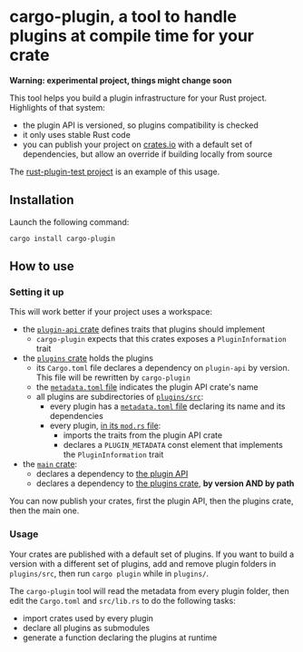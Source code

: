 # cargo-plugin, a tool to handle plugins at compile time for your crate

**Warning: experimental project, things might change soon**

This tool helps you build a plugin infrastructure for your Rust project.
Highlights of that system:

- the plugin API is versioned, so plugins compatibility is checked
- it only uses stable Rust code
- you can publish your project on [crates.io](http://crates.io) with a default set of dependencies, but allow an override if building locally from source

The [rust-plugin-test project](https://github.com/Geal/rust-plugin-test) is an example of this usage.

## Installation

Launch the following command:

```
cargo install cargo-plugin
```

## How to use

### Setting it up

This will work better if your project uses a workspace:

- the [`plugin-api` crate](https://github.com/Geal/rust-plugin-test/tree/master/plugin-api) defines traits that plugins should implement
  - `cargo-plugin` expects that this crates exposes a `PluginInformation` trait
- the [`plugins` crate](https://github.com/Geal/rust-plugin-test/tree/master/plugins) holds the plugins
  - its `Cargo.toml` file declares a dependency on `plugin-api` by version. This file will be rewritten by `cargo-plugin`
  - the [`metadata.toml` file](https://github.com/Geal/rust-plugin-test/blob/master/plugins/metadata.toml) indicates the plugin API crate's name
  - all plugins are subdirectories of [`plugins/src`](https://github.com/Geal/rust-plugin-test/tree/master/plugins/src):
    - every plugin has a [`metadata.toml` file](https://github.com/Geal/rust-plugin-test/blob/master/plugins/src/english/metadata.toml) declaring its name and its dependencies
    - every plugin, [in its `mod.rs` file](https://github.com/Geal/rust-plugin-test/blob/master/plugins/src/english/mod.rs):
      - imports the traits from the plugin API crate
      - declares a `PLUGIN_METADATA` const element that implements the `PluginInformation` trait
- the [`main` crate](https://github.com/Geal/rust-plugin-test/tree/master/main):
  - declares a dependency to [the plugin API](https://github.com/Geal/rust-plugin-test/blob/master/main/Cargo.toml#L10)
  - declares a dependency to [the plugins crate](https://github.com/Geal/rust-plugin-test/blob/master/main/Cargo.toml#L11), **by version AND by path**

You can now publish your crates, first the plugin API, then the plugins crate, then the main one.

### Usage

Your crates are published with a default set of plugins. If you want to build a version with a different set of plugins, add and remove plugin folders in `plugins/src`, then run `cargo plugin` while in `plugins/`.

The `cargo-plugin` tool will read the metadata from every plugin folder, then edit the `Cargo.toml` and `src/lib.rs` to do the following tasks:

- import crates used by every plugin
- declare all plugins as submodules
- generate a function declaring the plugins at runtime
